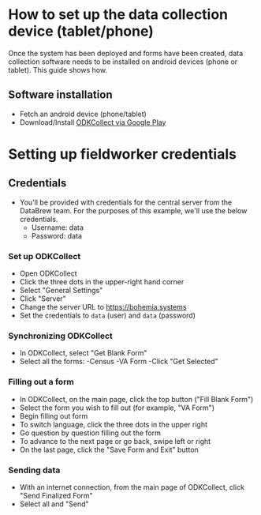 
# How to set up the data collection device (tablet/phone)

Once the system has been deployed and forms have been created, data collection software needs to be installed on android devices (phone or tablet). This guide shows how.

## Software installation

- Fetch an android device (phone/tablet)
- Download/Install [ODKCollect via Google Play](https://play.google.com/store/apps/details?id=org.odk.collect.android&hl=en)

# Setting up fieldworker credentials  

## Credentials

- You'll be provided with credentials for the central server from the DataBrew team. For the purposes of this example, we'll use the below credentials.
  - Username: data
  - Password: data

### Set up ODKCollect

- Open ODKCollect
- Click the three dots in the upper-right hand corner
- Select "General Settings"
- Click "Server"
- Change the server URL to https://bohemia.systems
- Set the credentials to `data` (user) and `data` (password)

### Synchronizing ODKCollect

- In ODKCollect, select "Get Blank Form"
- Select all the forms:
  -Census
  -VA Form
-Click "Get Selected"

### Filling out a form
- In ODKCollect, on the main page, click the top button ("Fill Blank Form")
- Select the form you wish to fill out (for example, "VA Form")
- Begin filling out form
- To switch language, click the three dots in the upper right
- Go question by question filling out the form
- To advance to the next page or go back, swipe left or right
- On the last page, click the "Save Form and Exit" button

### Sending data
- With an internet connection, from the main page of ODKCollect, click "Send Finalized Form"
- Select all and "Send"
